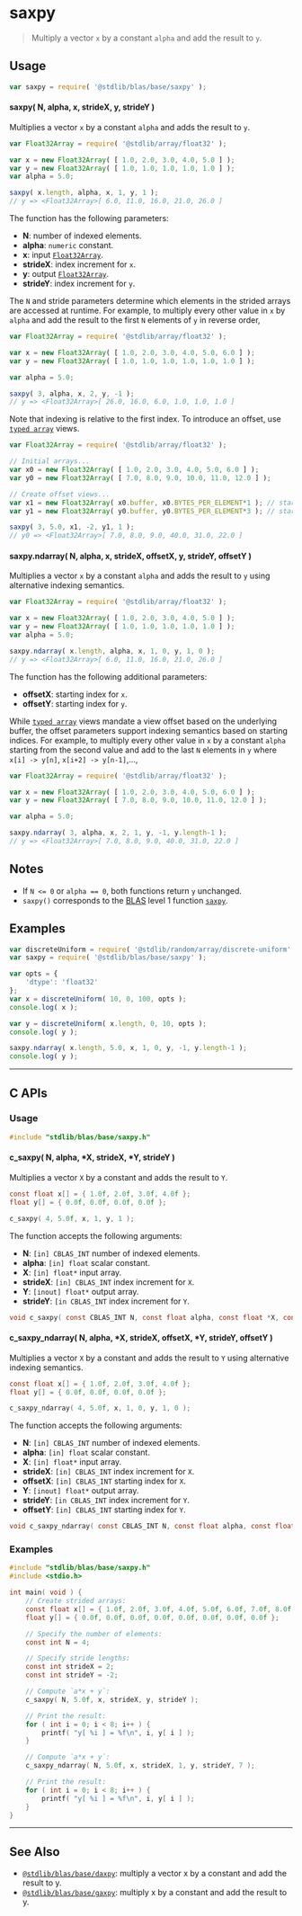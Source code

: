 <!--

@license Apache-2.0

Copyright (c) 2018 The Stdlib Authors.

Licensed under the Apache License, Version 2.0 (the "License");
you may not use this file except in compliance with the License.
You may obtain a copy of the License at

   http://www.apache.org/licenses/LICENSE-2.0

Unless required by applicable law or agreed to in writing, software
distributed under the License is distributed on an "AS IS" BASIS,
WITHOUT WARRANTIES OR CONDITIONS OF ANY KIND, either express or implied.
See the License for the specific language governing permissions and
limitations under the License.

-->

# saxpy

> Multiply a vector `x` by a constant `alpha` and add the result to `y`.

<section class="usage">

## Usage

```javascript
var saxpy = require( '@stdlib/blas/base/saxpy' );
```

#### saxpy( N, alpha, x, strideX, y, strideY )

Multiplies a vector `x` by a constant `alpha` and adds the result to `y`.

```javascript
var Float32Array = require( '@stdlib/array/float32' );

var x = new Float32Array( [ 1.0, 2.0, 3.0, 4.0, 5.0 ] );
var y = new Float32Array( [ 1.0, 1.0, 1.0, 1.0, 1.0 ] );
var alpha = 5.0;

saxpy( x.length, alpha, x, 1, y, 1 );
// y => <Float32Array>[ 6.0, 11.0, 16.0, 21.0, 26.0 ]
```

The function has the following parameters:

-   **N**: number of indexed elements.
-   **alpha**: `numeric` constant.
-   **x**: input [`Float32Array`][mdn-float32array].
-   **strideX**: index increment for `x`.
-   **y**: output [`Float32Array`][mdn-float32array].
-   **strideY**: index increment for `y`.

The `N` and stride parameters determine which elements in the strided arrays are accessed at runtime. For example, to multiply every other value in `x` by `alpha` and add the result to the first `N` elements of `y` in reverse order,

```javascript
var Float32Array = require( '@stdlib/array/float32' );

var x = new Float32Array( [ 1.0, 2.0, 3.0, 4.0, 5.0, 6.0 ] );
var y = new Float32Array( [ 1.0, 1.0, 1.0, 1.0, 1.0, 1.0 ] );

var alpha = 5.0;

saxpy( 3, alpha, x, 2, y, -1 );
// y => <Float32Array>[ 26.0, 16.0, 6.0, 1.0, 1.0, 1.0 ]
```

Note that indexing is relative to the first index. To introduce an offset, use [`typed array`][mdn-typed-array] views.

<!-- eslint-disable stdlib/capitalized-comments -->

```javascript
var Float32Array = require( '@stdlib/array/float32' );

// Initial arrays...
var x0 = new Float32Array( [ 1.0, 2.0, 3.0, 4.0, 5.0, 6.0 ] );
var y0 = new Float32Array( [ 7.0, 8.0, 9.0, 10.0, 11.0, 12.0 ] );

// Create offset views...
var x1 = new Float32Array( x0.buffer, x0.BYTES_PER_ELEMENT*1 ); // start at 2nd element
var y1 = new Float32Array( y0.buffer, y0.BYTES_PER_ELEMENT*3 ); // start at 4th element

saxpy( 3, 5.0, x1, -2, y1, 1 );
// y0 => <Float32Array>[ 7.0, 8.0, 9.0, 40.0, 31.0, 22.0 ]
```

#### saxpy.ndarray( N, alpha, x, strideX, offsetX, y, strideY, offsetY )

Multiplies a vector `x` by a constant `alpha` and adds the result to `y` using alternative indexing semantics.

```javascript
var Float32Array = require( '@stdlib/array/float32' );

var x = new Float32Array( [ 1.0, 2.0, 3.0, 4.0, 5.0 ] );
var y = new Float32Array( [ 1.0, 1.0, 1.0, 1.0, 1.0 ] );
var alpha = 5.0;

saxpy.ndarray( x.length, alpha, x, 1, 0, y, 1, 0 );
// y => <Float32Array>[ 6.0, 11.0, 16.0, 21.0, 26.0 ]
```

The function has the following additional parameters:

-   **offsetX**: starting index for `x`.
-   **offsetY**: starting index for `y`.

While [`typed array`][mdn-typed-array] views mandate a view offset based on the underlying buffer, the offset parameters support indexing semantics based on starting indices. For example, to multiply every other value in `x` by a constant `alpha` starting from the second value and add to the last `N` elements in `y` where `x[i] -> y[n]`, `x[i+2] -> y[n-1]`,...,

```javascript
var Float32Array = require( '@stdlib/array/float32' );

var x = new Float32Array( [ 1.0, 2.0, 3.0, 4.0, 5.0, 6.0 ] );
var y = new Float32Array( [ 7.0, 8.0, 9.0, 10.0, 11.0, 12.0 ] );

var alpha = 5.0;

saxpy.ndarray( 3, alpha, x, 2, 1, y, -1, y.length-1 );
// y => <Float32Array>[ 7.0, 8.0, 9.0, 40.0, 31.0, 22.0 ]
```

</section>

<!-- /.usage -->

<section class="notes">

## Notes

-   If `N <= 0` or `alpha == 0`, both functions return `y` unchanged.
-   `saxpy()` corresponds to the [BLAS][blas] level 1 function [`saxpy`][saxpy].

</section>

<!-- /.notes -->

<section class="examples">

## Examples

<!-- eslint no-undef: "error" -->

```javascript
var discreteUniform = require( '@stdlib/random/array/discrete-uniform' );
var saxpy = require( '@stdlib/blas/base/saxpy' );

var opts = {
    'dtype': 'float32'
};
var x = discreteUniform( 10, 0, 100, opts );
console.log( x );

var y = discreteUniform( x.length, 0, 10, opts );
console.log( y );

saxpy.ndarray( x.length, 5.0, x, 1, 0, y, -1, y.length-1 );
console.log( y );
```

</section>

<!-- /.examples -->

<!-- C interface documentation. -->

* * *

<section class="c">

## C APIs

<!-- Section to include introductory text. Make sure to keep an empty line after the intro `section` element and another before the `/section` close. -->

<section class="intro">

</section>

<!-- /.intro -->

<!-- C usage documentation. -->

<section class="usage">

### Usage

```c
#include "stdlib/blas/base/saxpy.h"
```

#### c_saxpy( N, alpha, \*X, strideX, \*Y, strideY )

Multiplies a vector `X` by a constant and adds the result to `Y`.

```c
const float x[] = { 1.0f, 2.0f, 3.0f, 4.0f };
float y[] = { 0.0f, 0.0f, 0.0f, 0.0f };

c_saxpy( 4, 5.0f, x, 1, y, 1 );
```

The function accepts the following arguments:

-   **N**: `[in] CBLAS_INT` number of indexed elements.
-   **alpha**: `[in] float` scalar constant.
-   **X**: `[in] float*` input array.
-   **strideX**: `[in] CBLAS_INT` index increment for `X`.
-   **Y**: `[inout] float*` output array.
-   **strideY**: `[in CBLAS_INT` index increment for `Y`.

```c
void c_saxpy( const CBLAS_INT N, const float alpha, const float *X, const CBLAS_INT strideX, float *Y, const CBLAS_INT strideY );
```

#### c_saxpy_ndarray( N, alpha, \*X, strideX, offsetX, \*Y, strideY, offsetY )

Multiplies a vector `X` by a constant and adds the result to `Y` using alternative indexing semantics.

```c
const float x[] = { 1.0f, 2.0f, 3.0f, 4.0f };
float y[] = { 0.0f, 0.0f, 0.0f, 0.0f };

c_saxpy_ndarray( 4, 5.0f, x, 1, 0, y, 1, 0 );
```

The function accepts the following arguments:

-   **N**: `[in] CBLAS_INT` number of indexed elements.
-   **alpha**: `[in] float` scalar constant.
-   **X**: `[in] float*` input array.
-   **strideX**: `[in] CBLAS_INT` index increment for `X`.
-   **offsetX**: `[in] CBLAS_INT` starting index for `X`.
-   **Y**: `[inout] float*` output array.
-   **strideY**: `[in CBLAS_INT` index increment for `Y`.
-   **offsetY**: `[in] CBLAS_INT` starting index for `Y`.

```c
void c_saxpy_ndarray( const CBLAS_INT N, const float alpha, const float *X, const CBLAS_INT strideX, const CBLAS_INT offsetX, float *Y, const CBLAS_INT strideY, const CBLAS_INT offsetY );
```

</section>

<!-- /.usage -->

<!-- C API usage notes. Make sure to keep an empty line after the `section` element and another before the `/section` close. -->

<section class="notes">

</section>

<!-- /.notes -->

<!-- C API usage examples. -->

<section class="examples">

### Examples

```c
#include "stdlib/blas/base/saxpy.h"
#include <stdio.h>

int main( void ) {
    // Create strided arrays:
    const float x[] = { 1.0f, 2.0f, 3.0f, 4.0f, 5.0f, 6.0f, 7.0f, 8.0f };
    float y[] = { 0.0f, 0.0f, 0.0f, 0.0f, 0.0f, 0.0f, 0.0f, 0.0f };

    // Specify the number of elements:
    const int N = 4;

    // Specify stride lengths:
    const int strideX = 2;
    const int strideY = -2;

    // Compute `a*x + y`:
    c_saxpy( N, 5.0f, x, strideX, y, strideY );

    // Print the result:
    for ( int i = 0; i < 8; i++ ) {
        printf( "y[ %i ] = %f\n", i, y[ i ] );
    }

    // Compute `a*x + y`:
    c_saxpy_ndarray( N, 5.0f, x, strideX, 1, y, strideY, 7 );

    // Print the result:
    for ( int i = 0; i < 8; i++ ) {
        printf( "y[ %i ] = %f\n", i, y[ i ] );
    }
}
```

</section>

<!-- /.examples -->

</section>

<!-- /.c -->

<!-- Section for related `stdlib` packages. Do not manually edit this section, as it is automatically populated. -->

<section class="related">

* * *

## See Also

-   <span class="package-name">[`@stdlib/blas/base/daxpy`][@stdlib/blas/base/daxpy]</span><span class="delimiter">: </span><span class="description">multiply a vector x by a constant and add the result to y.</span>
-   <span class="package-name">[`@stdlib/blas/base/gaxpy`][@stdlib/blas/base/gaxpy]</span><span class="delimiter">: </span><span class="description">multiply x by a constant and add the result to y.</span>

</section>

<!-- /.related -->

<!-- Section for all links. Make sure to keep an empty line after the `section` element and another before the `/section` close. -->

<section class="links">

[blas]: http://www.netlib.org/blas

[saxpy]: http://www.netlib.org/lapack/explore-html/df/d28/group__single__blas__level1.html

[mdn-float32array]: https://developer.mozilla.org/en-US/docs/Web/JavaScript/Reference/Global_Objects/Float32Array

[mdn-typed-array]: https://developer.mozilla.org/en-US/docs/Web/JavaScript/Reference/Global_Objects/TypedArray

<!-- <related-links> -->

[@stdlib/blas/base/daxpy]: https://github.com/stdlib-js/stdlib/tree/develop/lib/node_modules/%40stdlib/blas/base/daxpy

[@stdlib/blas/base/gaxpy]: https://github.com/stdlib-js/stdlib/tree/develop/lib/node_modules/%40stdlib/blas/base/gaxpy

<!-- </related-links> -->

</section>

<!-- /.links -->
